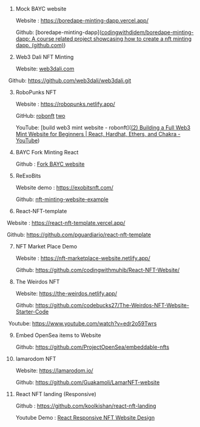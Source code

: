 1. Mock BAYC website 

   Website : https://boredape-minting-dapp.vercel.app/

   Github: [boredape-minting-dapp]([codingwithdidem/boredape-minting-dapp: A course related project showcasing how to create a nft minting dapp. (github.com)](https://github.com/codingwithdidem/boredape-minting-dapp))

   

2. Web3 Dali NFT Minting 

   Website: [web3dali.com](https://www.web3dali.com/)

​		Github: https://github.com/web3dali/web3dali.git



3. RoboPunks NFT

   Website : https://robopunks.netlify.app/

   GitHub: [robonft](https://github.com/angkushsahu/Robopunks) [two](https://github.com/limkxrby/NFT-minting-website)

   YouTube: [build web3 mint website - robonft]([(2) Building a Full Web3 Mint Website for Beginners | React, Hardhat, Ethers, and Chakra - YouTube](https://www.youtube.com/watch?v=ynFNLBP2TPs&t=3794s))



4. BAYC Fork Minting React

   Github : [Fork BAYC website](https://github.com/DreamWorker777/BaycFork-NFT-minting-React)



5. ReExoBits

   Website demo : https://exobitsnft.com/

   Github: [ nft-minting-website-example](https://github.com/mwilber/nft-minting-website-example)

   

6.  React-NFT-template

   Website : https://react-nft-template.vercel.app/

   Github:  https://github.com/pguardiario/react-nft-template



7. NFT Market Place Demo

   Website : https://nft-marketplace-website.netlify.app/

   Github: https://github.com/codingwithmuhib/React-NFT-Website/



8. The Weirdos NFT 

   Website: 	https://the-weirdos.netlify.app/

   Github:  	https://github.com/codebucks27/The-Weirdos-NFT-Website-Starter-Code

​		Youtube:  https://www.youtube.com/watch?v=edr2o59Twrs





9. Embed OpenSea items to Website

   Github: https://github.com/ProjectOpenSea/embeddable-nfts

   

10. lamarodom NFT

    Website: https://lamarodom.io/

    Github: https://github.com/Guakamoli/LamarNFT-website



11. React NFT landing (Responsive)

    Github : https://github.com/koolkishan/react-nft-landing

    Youtube Demo : [React Responsive NFT Website Design ](https://www.youtube.com/watch?v=up60it73iqU)
